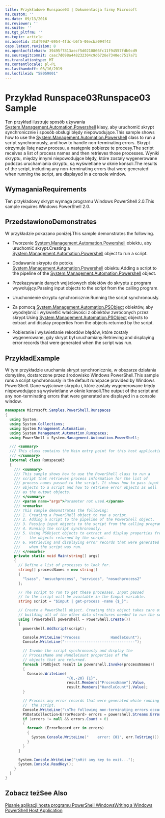 ```yaml
---
title: Przykładowe Runspace03 | Dokumentacja firmy Microsoft
ms.custom: ''
ms.date: 09/13/2016
ms.reviewer: ''
ms.suite: ''
ms.tgt_pltfrm: ''
ms.topic: article
ms.assetid: 31df99d7-6954-4fdc-b6f5-06ecba094f43
caps.latest.revision: 8
ms.openlocfilehash: 39495f7813aecf5d0210866fc11f94557fdb0cd9
ms.sourcegitcommit: caac7d098a448232304c9d6728e7340ec7517a71
ms.translationtype: MT
ms.contentlocale: pl-PL
ms.lasthandoff: 03/16/2019
ms.locfileid: "58059001"
---
```

# <a name="runspace03-sample"></a><span data-ttu-id="767bd-102">Przykład Runspace03</span><span class="sxs-lookup"><span data-stu-id="767bd-102">Runspace03 Sample</span></span>

<span data-ttu-id="767bd-103">Ten przykład ilustruje sposób używania [System.Management.Automation.Powershell](/dotnet/api/system.management.automation.powershell) klasy, aby uruchomić skrypt synchronicznie i sposób obsługi błędy niepowodujące.</span><span class="sxs-lookup"><span data-stu-id="767bd-103">This sample shows how to use the [System.Management.Automation.Powershell](/dotnet/api/system.management.automation.powershell) class to run a script synchronously, and how to handle non-terminating errors.</span></span> <span data-ttu-id="767bd-104">Skrypt otrzymuje listę nazw procesu, a następnie pobierze te procesy.</span><span class="sxs-lookup"><span data-stu-id="767bd-104">The script receives a list of process names and then retrieves those processes.</span></span> <span data-ttu-id="767bd-105">Wyniki skryptu, między innymi niepowodujące błędy, które zostały wygenerowane podczas uruchamiania skryptu, są wyświetlane w oknie konsoli.</span><span class="sxs-lookup"><span data-stu-id="767bd-105">The results of the script, including any non-terminating errors that were generated when running the script, are displayed in a console window.</span></span>

## <a name="requirements"></a><span data-ttu-id="767bd-106">Wymagania</span><span class="sxs-lookup"><span data-stu-id="767bd-106">Requirements</span></span>

<span data-ttu-id="767bd-107">Ten przykładowy skrypt wymaga programu Windows PowerShell 2.0.</span><span class="sxs-lookup"><span data-stu-id="767bd-107">This sample requires Windows PowerShell 2.0.</span></span>

## <a name="demonstrates"></a><span data-ttu-id="767bd-108">Przedstawiono</span><span class="sxs-lookup"><span data-stu-id="767bd-108">Demonstrates</span></span>

<span data-ttu-id="767bd-109">W przykładzie pokazano poniżej.</span><span class="sxs-lookup"><span data-stu-id="767bd-109">This sample demonstrates the following.</span></span>

- <span data-ttu-id="767bd-110">Tworzenie [System.Management.Automation.Powershell](/dotnet/api/system.management.automation.powershell) obiektu, aby uruchomić skrypt.</span><span class="sxs-lookup"><span data-stu-id="767bd-110">Creating a [System.Management.Automation.Powershell](/dotnet/api/system.management.automation.powershell) object to run a script.</span></span>

- <span data-ttu-id="767bd-111">Dodawanie skryptu do potoku [System.Management.Automation.Powershell](/dotnet/api/system.management.automation.powershell) obiektu.</span><span class="sxs-lookup"><span data-stu-id="767bd-111">Adding a script to the pipeline of the [System.Management.Automation.Powershell](/dotnet/api/system.management.automation.powershell) object.</span></span>

- <span data-ttu-id="767bd-112">Przekazywanie danych wejściowych obiektów do skryptu z program wywołujący.</span><span class="sxs-lookup"><span data-stu-id="767bd-112">Passing input objects to the script from the calling program.</span></span>

- <span data-ttu-id="767bd-113">Uruchomienie skryptu synchronicznie.</span><span class="sxs-lookup"><span data-stu-id="767bd-113">Running the script synchronously.</span></span>

- <span data-ttu-id="767bd-114">Za pomocą [System.Management.Automation.PSObject](/dotnet/api/System.Management.Automation.PSObject) obiektów, aby wyodrębnić i wyświetlić właściwości z obiektów zwróconych przez skrypt.</span><span class="sxs-lookup"><span data-stu-id="767bd-114">Using [System.Management.Automation.PSObject](/dotnet/api/System.Management.Automation.PSObject) objects to extract and display properties from the objects returned by the script.</span></span>

- <span data-ttu-id="767bd-115">Pobieranie i wyświetlanie rekordów błędów, które zostały wygenerowane, gdy skrypt był uruchamiany.</span><span class="sxs-lookup"><span data-stu-id="767bd-115">Retrieving and displaying error records that were generated when the script was run.</span></span>

## <a name="example"></a><span data-ttu-id="767bd-116">Przykład</span><span class="sxs-lookup"><span data-stu-id="767bd-116">Example</span></span>

<span data-ttu-id="767bd-117">W tym przykładzie uruchamia skrypt synchronicznie, w obszarze działania domyślne, dostarczone przez środowisko Windows PowerShell.</span><span class="sxs-lookup"><span data-stu-id="767bd-117">This sample runs a script synchronously in the default runspace provided by Windows PowerShell.</span></span> <span data-ttu-id="767bd-118">Dane wyjściowe skryptu i, które zostały wygenerowane błędy niepowodujące są wyświetlane w oknie konsoli.</span><span class="sxs-lookup"><span data-stu-id="767bd-118">The output of the script and any non-terminating errors that were generated are displayed in a console window.</span></span>

```csharp
namespace Microsoft.Samples.PowerShell.Runspaces
{
  using System;
  using System.Collections;
  using System.Management.Automation;
  using System.Management.Automation.Runspaces;
  using PowerShell = System.Management.Automation.PowerShell;

  /// <summary>
  /// This class contains the Main entry point for this host application.
  /// </summary>
  internal class Runspace03
  {
    /// <summary>
    /// This sample shows how to use the PowerShell class to run a
    /// script that retrieves process information for the list of
    /// process names passed to the script. It shows how to pass input
    /// objects to a script and how to retrieve error objects as well
    /// as the output objects.
    /// </summary>
    /// <param name="args">Parameter not used.</param>
    /// <remarks>
    /// This sample demonstrates the following:
    /// 1. Creating a PowerSHell object to run a script.
    /// 2. Adding a script to the pipeline of the PowerShell object.
    /// 3. Passing input objects to the script from the calling program.
    /// 4. Running the script synchronously.
    /// 5. Using PSObject objects to extract and display properties from
    ///    the objects returned by the script.
    /// 6. Retrieving and displaying error records that were generated
    ///    when the script was run.
    /// </remarks>
    private static void Main(string[] args)
    {
      // Define a list of processes to look for.
      string[] processNames = new string[]
      {
        "lsass", "nosuchprocess", "services", "nosuchprocess2"
      };

      // The script to run to get these processes. Input passed
      // to the script will be available in the $input variable.
      string script = "$input | get-process -name {$_}";

      // Create a PowerShell object. Creating this object takes care of
      // building all of the other data structures needed to run the script.
      using (PowerShell powershell = PowerShell.Create())
      {
        powershell.AddScript(script);

        Console.WriteLine("Process              HandleCount");
        Console.WriteLine("--------------------------------");

        // Invoke the script synchronously and display the
        // ProcessName and HandleCount properties of the
        // objects that are returned.
        foreach (PSObject result in powershell.Invoke(processNames))
        {
          Console.WriteLine(
                            "{0,-20} {1}",
                            result.Members["ProcessName"].Value,
                            result.Members["HandleCount"].Value);
        }

        // Process any error records that were generated while running
        //  the script.
        Console.WriteLine("\nThe following non-terminating errors occurred:\n");
        PSDataCollection<ErrorRecord> errors = powershell.Streams.Error;
        if (errors != null && errors.Count > 0)
        {
          foreach (ErrorRecord err in errors)
          {
            System.Console.WriteLine("    error: {0}", err.ToString());
          }
        }
      }

      System.Console.WriteLine("\nHit any key to exit...");
      System.Console.ReadKey();
    }
  }
}
```

## <a name="see-also"></a><span data-ttu-id="767bd-119">Zobacz też</span><span class="sxs-lookup"><span data-stu-id="767bd-119">See Also</span></span>

[<span data-ttu-id="767bd-120">Pisanie aplikacji hosta programu PowerShell Windows</span><span class="sxs-lookup"><span data-stu-id="767bd-120">Writing a Windows PowerShell Host Application</span></span>](./writing-a-windows-powershell-host-application.md)